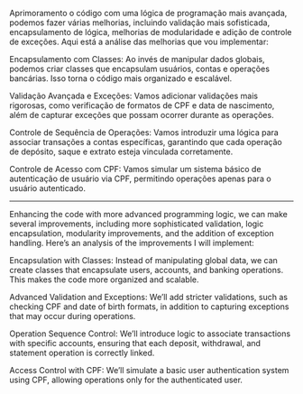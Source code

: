 Aprimoramento o código com uma lógica de programação mais avançada, podemos fazer várias melhorias, incluindo validação mais sofisticada, encapsulamento de lógica, melhorias de modularidade e adição de controle de exceções. Aqui está a análise das melhorias que vou implementar:

Encapsulamento com Classes: Ao invés de manipular dados globais, podemos criar classes que encapsulam usuários, contas e operações bancárias. Isso torna o código mais organizado e escalável.

Validação Avançada e Exceções: Vamos adicionar validações mais rigorosas, como verificação de formatos de CPF e data de nascimento, além de capturar exceções que possam ocorrer durante as operações.

Controle de Sequência de Operações: Vamos introduzir uma lógica para associar transações a contas específicas, garantindo que cada operação de depósito, saque e extrato esteja vinculada corretamente.

Controle de Acesso com CPF: Vamos simular um sistema básico de autenticação de usuário via CPF, permitindo operações apenas para o usuário autenticado.
______________________________
Enhancing the code with more advanced programming logic, we can make several improvements, including more sophisticated validation, logic encapsulation, modularity improvements, and the addition of exception handling. Here’s an analysis of the improvements I will implement:

Encapsulation with Classes: Instead of manipulating global data, we can create classes that encapsulate users, accounts, and banking operations. This makes the code more organized and scalable.

Advanced Validation and Exceptions: We’ll add stricter validations, such as checking CPF and date of birth formats, in addition to capturing exceptions that may occur during operations.

Operation Sequence Control: We’ll introduce logic to associate transactions with specific accounts, ensuring that each deposit, withdrawal, and statement operation is correctly linked.

Access Control with CPF: We’ll simulate a basic user authentication system using CPF, allowing operations only for the authenticated user.






